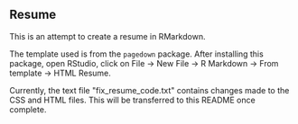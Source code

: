 ## Resume

This is an attempt to create a resume in RMarkdown.

The template used is from the `pagedown` package. After installing this package, open RStudio, click on File -> New File -> R Markdown -> From template -> HTML Resume.

Currently, the text file "fix_resume_code.txt" contains changes made to the CSS and HTML files. This will be transferred to this README once complete.